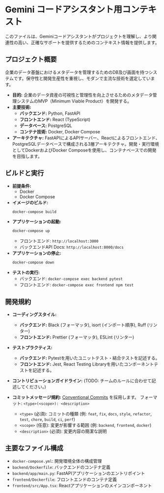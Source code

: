 # Gemini コードアシスタント用コンテキスト

このファイルは、Geminiコードアシスタントがプロジェクトを理解し、より関連性の高い、正確なサポートを提供するためのコンテキスト情報を提供します。

## プロジェクト概要

企業のデータ基盤におけるメタデータを管理するためのDB及び画面を持つシステムです。保守性と開発生産性を重視し、モダンで主流な技術を選定しています。

*   **目的:** 企業のデータ資産の可視性と管理性を向上させるためのメタデータ管理システムのMVP（Minimum Viable Product）を開発する。
*   **主要技術:**
    *   **バックエンド:** Python, FastAPI
    *   **フロントエンド:** React (TypeScript)
    *   **データベース:** PostgreSQL
    *   **コンテナ技術:** Docker, Docker Compose
*   **アーキテクチャ:** FastAPIによるAPIサーバー、Reactによるフロントエンド、PostgreSQLデータベースで構成される3層アーキテクチャ。開発・実行環境としてDockerおよびDocker Composeを使用し、コンテナベースでの開発を目指します。

## ビルドと実行

*   **前提条件:**
    *   Docker
    *   Docker Compose
*   **イメージのビルド:**
    ```bash
    docker-compose build
    ```
*   **アプリケーションの起動:**
    ```bash
    docker-compose up
    ```
    *   フロントエンド: `http://localhost:3000`
    *   バックエンドAPI Docs: `http://localhost:8000/docs`
*   **アプリケーションの停止:**
    ```bash
    docker-compose down
    ```
*   **テストの実行:**
    *   バックエンド: `docker-compose exec backend pytest`
    *   フロントエンド: `docker-compose exec frontend npm test`

## 開発規約

*   **コーディングスタイル:**
    *   **バックエンド:** Black (フォーマッタ), isort (インポート順序), Ruff (リンター)
    *   **フロントエンド:** Prettier (フォーマッタ), ESLint (リンター)
*   **テストプラクティス:**
    *   **バックエンド:** Pytestを用いたユニットテスト・結合テストを記述する。
    *   **フロントエンド:** Jest, React Testing Libraryを用いたコンポーネントテストを記述する。
*   **コントリビューションガイドライン:** (TODO: チームのルールに合わせて記述してください。)

*   **コミットメッセージ規約:**
    [Conventional Commits](https://www.conventionalcommits.org/ja/v1.0.0/) を採用します。
    フォーマット: `<type>(<scope>): <description>`
    *   `<type>` (必須): コミットの種類 (例: `feat`, `fix`, `docs`, `style`, `refactor`, `test`, `chore`, `build`, `ci`, `perf`)
    *   `<scope>` (任意): 変更が影響する範囲 (例: `backend`, `frontend`, `docker`)
    *   `<description>` (必須): 変更内容の簡潔な説明

## 主要なファイル構成

*   `docker-compose.yml`: 開発環境全体の構成管理
*   `backend/Dockerfile`: バックエンドのコンテナ定義
*   `backend/app/main.py`: FastAPIアプリケーションのエントリポイント
*   `frontend/Dockerfile`: フロントエンドのコンテナ定義
*   `frontend/src/App.tsx`: Reactアプリケーションのメインコンポーネント
